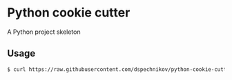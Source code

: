 # Python cookie cutter

A Python project skeleton

## Usage

 ```bash
$ curl https://raw.githubusercontent.com/dspechnikov/python-cookie-cutter/main/setup.py | bash
 ```